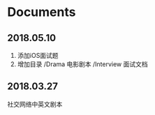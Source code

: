 # Documents

## 2018.05.10
1. 添加iOS面试题
2. 增加目录
	/Drama		电影剧本
	/Interview	面试文档

## 2018.03.27
社交网络中英文剧本